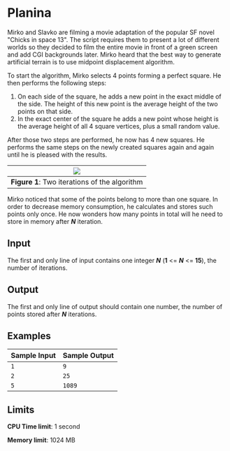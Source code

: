 # Planina

Mirko and Slavko are filming a movie adaptation of the popular SF novel "Chicks in space 13". The script requires them to present a lot of different worlds so they decided to film the entire movie in front of a green screen and add CGI backgrounds later. Mirko heard that the best way to generate artificial terrain is to use midpoint displacement algorithm. 

To start the algorithm, Mirko selects 4 points forming a perfect square. He then performs the following steps:

1. On each side of the square, he adds a new point in the exact middle of the side. The height of this new point is the average height of the two points on that side.
2. In the exact center of the square he adds a new point whose height is the average height of all 4 square vertices, plus a small random value.

After those two steps are performed, he now has 4 new squares. He performs the same steps on the newly created squares again and again until he is pleased with the results.

| ![](https://i.imgur.com/Skj4Ier.png) |
|:--:|
| **Figure 1**: Two iterations of the algorithm |

Mirko noticed that some of the points belong to more than one square. In order to decrease memory consumption, he calculates and stores such points only once. He now wonders how many points in total will he need to store in memory after _**N**_ iteration.

## Input

The first and only line of input contains one integer _**N**_ (**1** <= _**N**_ <= **15**), the number of iterations.

## Output

The first and only line of output should contain one number, the number of points stored after _**N**_ iterations.

## Examples

Sample Input | Sample Output
-|-
`1` | `9`
`2` | `25`
`5` | `1089`

## Limits

**CPU Time limit**: 1 second

**Memory limit**: 1024 MB
